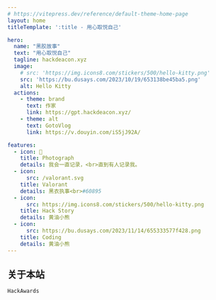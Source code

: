```yaml
---
# https://vitepress.dev/reference/default-theme-home-page
layout: home
titleTemplate: ':title - 用心取悦自己'

hero:
  name: "黑胶故事"
  text: "用心取悦自己"
  tagline: hackdeacon.xyz
  image: 
    # src: 'https://img.icons8.com/stickers/500/hello-kitty.png'
    src: 'https://bu.dusays.com/2023/10/19/653138be45ba5.png'
    alt: Hello Kitty
  actions:
    - theme: brand
      text: 作家
      link: https://gpt.hackdeacon.xyz/
    - theme: alt
      text: GotoVlog
      link: https://v.douyin.com/iS5jJ92A/

features:
  - icon: 📸
    title: Photograph
    details: 我会一直记录，<br>直到有人记录我。
  - icon:
      src: /valorant.svg
    title: Valorant
    details: 黑衣执事<br>#60895
  - icon:
      src: https://img.icons8.com/stickers/500/hello-kitty.png
    title: Hack Story
    details: 黄油小熊
  - icon:
      src: https://bu.dusays.com/2023/11/14/655333577f428.png
    title: Coding
    details: 黄油小熊
---
```


## 关于本站

```
HackAwards
```
